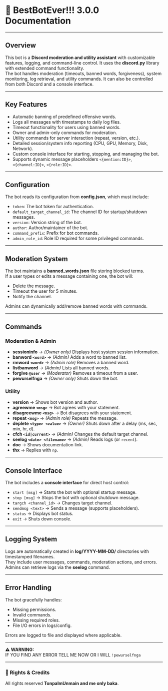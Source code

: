 # 🤖 BestBotEver!!! 3.0.0 Documentation

---

## Overview
This bot is a **Discord moderation and utility assistant** with customizable features, logging, 
and command-line control. It uses the **discord.py** library with extended command functionality.  
The bot handles moderation (timeouts, banned words, forgiveness), system monitoring, log retrieval, 
and utility commands. It can also be controlled from both Discord and a console interface.

---

## Key Features
- Automatic banning of predefined offensive words.
- Logs all messages with timestamps to daily log files.
- Timeout functionality for users using banned words.
- Owner and admin-only commands for moderation.
- Utility commands for server interaction (repeat, version, etc.).
- Detailed session/system info reporting (CPU, GPU, Memory, Disk, Network).
- Custom console interface for starting, stopping, and managing the bot.
- Supports dynamic message placeholders `<{mention:ID}>`, `<{channel:ID}>`, `<{role:ID}>`.

---

## Configuration
The bot reads its configuration from **config.json**, which must include:

- `token`: The bot token for authentication.  
- `default_target_channel_id`: The channel ID for startup/shutdown messages.  
- `version`: Version string of the bot.  
- `author`: Author/maintainer of the bot.  
- `command_prefix`: Prefix for bot commands.  
- `admin_role_id`: Role ID required for some privileged commands.  

---

## Moderation System
The bot maintains a **banned_words.json** file storing blocked terms.  
If a user types or edits a message containing one, the bot will:
- Delete the message.  
- Timeout the user for 5 minutes.  
- Notify the channel.  

Admins can dynamically add/remove banned words with commands.

---

## Commands

### Moderation & Admin
- **sessioninfo** → *(Owner only)* Displays host system session information.  
- **banword `<word>`** → *(Admin)* Adds a word to banned list.  
- **rmword `<word>`** → *(Admin role)* Removes a banned word.  
- **listbanword** → *(Admin)* Lists all banned words.  
- **forgive `@user`** → *(Moderator)* Removes a timeout from a user.  
- **pewurselfnga** → *(Owner only)* Shuts down the bot.  

### Utility
- **version** → Shows bot version and author.  
- **agreewme `<msg>`** → Bot agrees with your statement.  
- **disagreewme `<msg>`** → Bot disagrees with your statement.  
- **repeat `<msg>`** → *(Admin role)* Repeats the message.  
- **deplete `<type> <value>`** → *(Owner)* Shuts down after a delay (ms, sec, min, hr, d).  
- **cfch `<id|current>`** → *(Admin)* Changes the default target channel.  
- **seelog `<date> <filename>`** → *(Admin)* Reads logs (or `recent`).  
- **doc** → Shows documentation link.  
- **thx** → Replies with `np`.  

---

## Console Interface
The bot includes a **console interface** for direct host control:

- `start [msg]` → Starts the bot with optional startup message.  
- `stop [msg]` → Stops the bot with optional shutdown message.  
- `targch <channel_id>` → Changes target channel.  
- `sendmsg <text>` → Sends a message (supports placeholders).  
- `status` → Displays bot status.  
- `exit` → Shuts down console.  

---

## Logging System
Logs are automatically created in **log/YYYY-MM-DD/** directories with timestamped filenames.  
They include user messages, commands, moderation actions, and errors.  
Admins can retrieve logs via the **seelog** command.

---

## Error Handling
The bot gracefully handles:
- Missing permissions.  
- Invalid commands.  
- Missing required roles.  
- File I/O errors in logs/config.  

Errors are logged to file and displayed where applicable.  

---

⚠️ **WARNING:**  
IF YOU FIND ANY ERROR TELL ME NOW OR I WILL `!pewurselfnga`

---

### 📌 Rights & Credits
All rights reserved **TonpalmUnmain and me only baka**.
